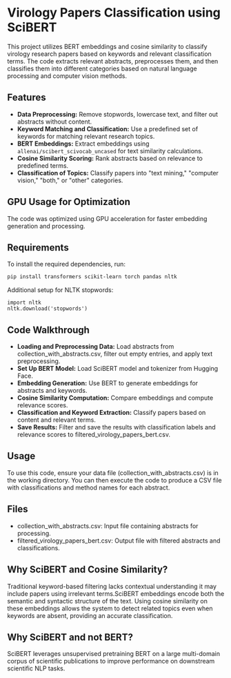 # Virology Papers Classification using SciBERT 
This project utilizes BERT embeddings and cosine similarity to classify virology research papers based on keywords and relevant classification terms. 
The code extracts relevant abstracts, preprocesses them, and then classifies them into different categories based on natural language processing and computer vision methods.
## Features
- **Data Preprocessing:** Remove stopwords, lowercase text, and filter out abstracts without content.
- **Keyword Matching and Classification:** Use a predefined set of keywords for matching relevant research topics.
- **BERT Embeddings:** Extract embeddings using `allenai/scibert_scivocab_uncased` for text similarity calculations.
- **Cosine Similarity Scoring:** Rank abstracts based on relevance to predefined terms.
- **Classification of Topics:** Classify papers into "text mining," "computer vision," "both," or "other" categories.
  
## GPU Usage for Optimization
The code was optimized using GPU acceleration for faster embedding generation and processing. 

## Requirements
To install the required dependencies, run:
```bash
pip install transformers scikit-learn torch pandas nltk
```
Additional setup for NLTK stopwords:
```
import nltk
nltk.download('stopwords')
```
## Code Walkthrough
- **Loading and Preprocessing Data:** Load abstracts from collection_with_abstracts.csv, filter out empty entries, and apply text preprocessing.
- **Set Up BERT Model:** Load SciBERT model and tokenizer from Hugging Face.
- **Embedding Generation:** Use BERT to generate embeddings for abstracts and keywords.
- **Cosine Similarity Computation:** Compare embeddings and compute relevance scores.
- **Classification and Keyword Extraction:** Classify papers based on content and relevant terms.
- **Save Results:** Filter and save the results with classification labels and relevance scores to filtered_virology_papers_bert.csv.
## Usage
To use this code, ensure your data file (collection_with_abstracts.csv) is in the working directory. You can then execute the code to produce a CSV file with classifications and method names for each abstract.

## Files
- collection_with_abstracts.csv: Input file containing abstracts for processing.
- filtered_virology_papers_bert.csv: Output file with filtered abstracts and classifications.
  
## Why SciBERT and Cosine Similarity?
Traditional keyword-based filtering lacks contextual understanding  it may include papers using irrelevant terms.SciBERT embeddings encode both the semantic and syntactic structure of the text. Using cosine similarity on these embeddings allows the system to detect related topics even when keywords are absent, providing an  accurate classification.

## Why SciBERT and not BERT?
SciBERT leverages unsupervised pretraining BERT on a large multi-domain corpus of scientific publications to improve performance on downstream scientific NLP tasks.
